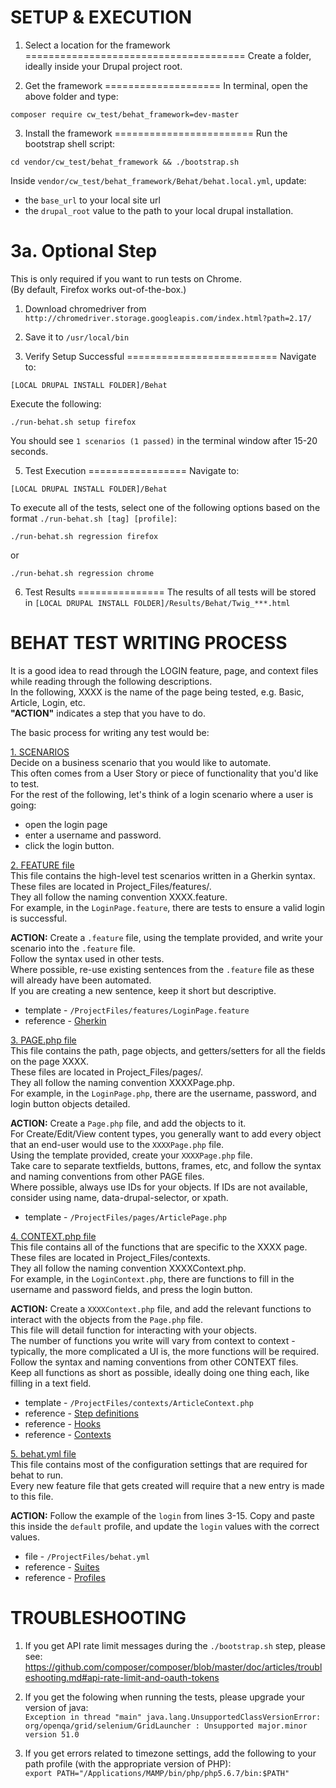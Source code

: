 SETUP & EXECUTION 
=================

1. Select a location for the framework
======================================
Create a folder, ideally inside your Drupal project root.



2. Get the framework
====================
In terminal, open the above folder and type:<br>
```
composer require cw_test/behat_framework=dev-master
```

3. Install the framework
========================
Run the bootstrap shell script:<br>
```
cd vendor/cw_test/behat_framework && ./bootstrap.sh
```

Inside `vendor/cw_test/behat_framework/Behat/behat.local.yml`, update:<br>
* the `base_url` to your local site url<br>
* the `drupal_root` value to the path to your local drupal installation.


3a. Optional Step
=================
This is only required if you want to run tests on Chrome.<br>
(By default, Firefox works out-of-the-box.)

1. Download chromedriver from `http://chromedriver.storage.googleapis.com/index.html?path=2.17/`
2. Save it to `/usr/local/bin`


4. Verify Setup Successful
==========================
Navigate to:

```
[LOCAL DRUPAL INSTALL FOLDER]/Behat
```

Execute the following:

```
./run-behat.sh setup firefox
```

You should see `1 scenarios (1 passed)` in the terminal window after 15-20 seconds.


5. Test Execution
=================
Navigate to:

```
[LOCAL DRUPAL INSTALL FOLDER]/Behat
```

To execute all of the tests, select one of the following options based on the format `./run-behat.sh [tag] [profile]`:

```
./run-behat.sh regression firefox
```

or

```
./run-behat.sh regression chrome
```

6. Test Results
===============
The results of all tests will be stored in `[LOCAL DRUPAL INSTALL FOLDER]/Results/Behat/Twig_***.html`


BEHAT TEST WRITING PROCESS
==========================

It is a good idea to read through the LOGIN feature, page, and context files while reading through the following descriptions.<br>
In the following, XXXX is the name of the page being tested, e.g. Basic, Article, Login, etc.<br>
<b>"ACTION"</b> indicates a step that you have to do.

The basic process for writing any test would be:

<u>1. SCENARIOS</u><br>
Decide on a business scenario that you would like to automate. <br>
This often comes from a User Story or piece of functionality that you'd like to test.<br>
For the rest of the following, let's think of a login scenario where a user is going:<br>
 - open the login page<br>
 - enter a username and password.<br>
 - click the login button.<br>

<u>2. FEATURE file</u><br>
This file contains the high-level test scenarios written in a Gherkin syntax.<br>
These files are located in Project_Files/features/.<br>
They all follow the naming convention XXXX.feature.<br>
For example, in the `LoginPage.feature`, there are tests to ensure a valid login is successful.<br>

<b>ACTION:</b> Create a `.feature` file, using the template provided, and write your scenario into the `.feature` file.<br>
Follow the syntax used in other tests.<br>
Where possible, re-use existing sentences from the `.feature` file as these will already have been automated.<br>
If you are creating a new sentence, keep it short but descriptive.<br>
 * template - `/ProjectFiles/features/LoginPage.feature`<br>
 * reference - <a href="http://docs.behat.org/en/v3.0/guides/1.gherkin.html">Gherkin</a><br>

<u>3. PAGE.php file</u><br>
This file contains the path, page objects, and getters/setters for all the fields on the page XXXX.<br>
These files are located in Project_Files/pages/.<br>
They all follow the naming convention XXXXPage.php.<br>
For example, in the `LoginPage.php`, there are the username, password, and login button objects detailed.<br>

<b>ACTION:</b> Create a `Page.php` file, and add the objects  to it.<br>
For Create/Edit/View content types, you generally want to add every object that an end-user would use to the `XXXXPage.php` file.<br>
Using the template provided, create your `XXXXPage.php` file. <br>
Take care to separate textfields, buttons, frames, etc, and follow the syntax and naming conventions from other PAGE files.<br>
Where possible, always use IDs for your objects. If IDs are not available, consider using name, data-drupal-selector, or xpath.<br>
 * template - `/ProjectFiles/pages/ArticlePage.php`<br>

<u>4. CONTEXT.php file</u><br>
This file contains all of the functions that are specific to the XXXX page.<br>
These files are located in Project_Files/contexts.<br>
They all follow the naming convention XXXXContext.php.<br>
For example, in the `LoginContext.php`, there are functions to fill in the username and password fields, and press the login button.<br>

<b>ACTION:</b> Create a `XXXXContext.php` file, and add the relevant functions to interact with the objects from the `Page.php` file.<br>
This file will detail function for interacting with your objects.<br>
The number of functions you write will vary from context to context - typically, the more complicated a UI is, the more functions will be required.<br>
Follow the syntax and naming conventions from other CONTEXT files.<br>
Keep all functions as short as possible, ideally doing one thing each, like filling in a text field.<br>
 * template - `/ProjectFiles/contexts/ArticleContext.php`<br>
 * reference - <a href="http://docs.behat.org/en/v3.0/guides/2.definitions.html">Step definitions</a><br>
 * reference - <a href="http://docs.behat.org/en/v3.0/guides/3.hooks.html">Hooks</a><br>
 * reference - <a href="http://docs.behat.org/en/v3.0/guides/4.contexts.html">Contexts</a><br>

<u>5. behat.yml file</u><br>
This file contains most of the configuration settings that are required for behat to run.<br>
Every new feature file that gets created will require that a new entry is made to this file.<br>

<b>ACTION:</b> Follow the example of the `login` from lines 3-15. Copy and paste this inside the `default` profile, and update the `login` values with the correct values.<br>
 * file - `/ProjectFiles/behat.yml`<br>
 * reference - <a href="http://docs.behat.org/en/v3.0/guides/5.suites.html">Suites</a><br>
 * reference - <a href="http://docs.behat.org/en/v3.0/guides/6.profiles.html">Profiles</a><br>



TROUBLESHOOTING
===============
1. If you get API rate limit messages during the `./bootstrap.sh` step, please see:<br>
https://github.com/composer/composer/blob/master/doc/articles/troubleshooting.md#api-rate-limit-and-oauth-tokens

2. If you get the folowing when running the tests, please upgrade your version of java:<br>
`Exception in thread "main" java.lang.UnsupportedClassVersionError: org/openqa/grid/selenium/GridLauncher : Unsupported major.minor version 51.0`

3. If you get errors related to timezone settings, add the following to your path profile (with the appropriate version of PHP):<br>
`export PATH="/Applications/MAMP/bin/php/php5.6.7/bin:$PATH"`

